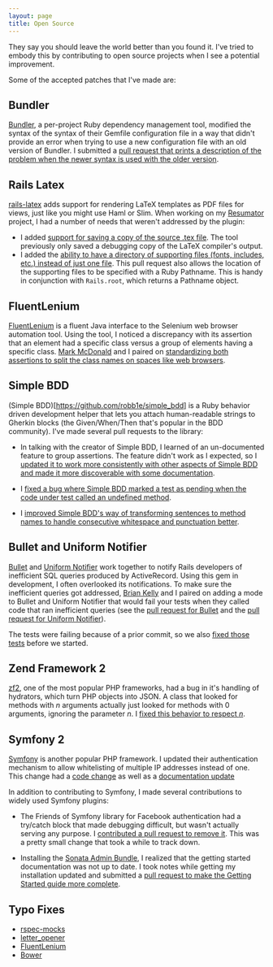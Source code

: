 ```yaml
---
layout: page
title: Open Source
---
```


They say you should leave the world better than you found it.  I've tried to
embody this by contributing to open source projects when I see a potential
improvement.

Some of the accepted patches that I've made are:

Bundler
-------

[Bundler](http://bundler.io/), a per-project Ruby dependency management tool,
modified the syntax of the syntax of their Gemfile configuration file in a way
that didn't provide an error when trying to use a new configuration file with
an old version of Bundler.  I submitted a [pull request that prints a
description of the problem when the newer syntax is used with the older
version](https://github.com/bundler/bundler/pull/3199).

Rails Latex
-----------

[rails-latex](https://github.com/baierjan/rails-latex) adds support for
rendering LaTeX templates as PDF files for views, just like you might use Haml
or Slim. When working on my [Resumator](https://github.com/danfinnie/resumator)
project, I had a number of needs that weren't addressed by the plugin:

* I added [support for saving a copy of the source .tex
  file](https://github.com/baierjan/rails-latex/pull/37).  The tool
  previously only saved a debugging copy of the LaTeX compiler's output.
* I added the [ability to have a directory of supporting files (fonts,
  includes, etc.) instead of just one
  file](https://github.com/baierjan/rails-latex/pull/36).  This pull request
  also allows the location of the supporting files to be specified with a Ruby
  Pathname.  This is handy in conjunction with `Rails.root`, which returns a
  Pathname object.

FluentLenium
------------

[FluentLenium](https://github.com/FluentLenium/FluentLenium) is a fluent Java
interface to the Selenium web browser automation tool.  Using the tool, I
noticed a discrepancy with its assertion that an element had a specific class
versus a group of elements having a specific class.  [Mark
McDonald](https://github.com/MarkyMarkMcDonald) and I paired on [standardizing
both assertions to split the class names on spaces like web
browsers](https://github.com/FluentLenium/FluentLenium/pull/122).

Simple BDD
----------

(Simple BDD)[https://github.com/robb1e/simple_bdd] is a Ruby behavior driven
development helper that lets you attach human-readable strings to Gherkin
blocks (the Given/When/Then that's popular in the BDD community).  I've made
several pull requests to the library:

* In talking with the creator of Simple BDD, I learned of an un-documented
feature to group assertions.  The feature didn't work as I expected, so I
[updated it to work more consistently with other aspects of Simple BDD and made
it more discoverable with some
documentation](https://github.com/robb1e/simple_bdd/pull/13).

* I [fixed a bug where Simple BDD marked a test as pending when the code under
  test called an undefined
  method](https://github.com/robb1e/simple_bdd/pull/11/commits).

* I [improved Simple BDD's way of transforming sentences to method names to
  handle consecutive whitespace and punctuation
  better](https://github.com/robb1e/simple_bdd/pull/9).

Bullet and Uniform Notifier
---------------------------

[Bullet](https://github.com/flyerhzm/bullet) and [Uniform
Notifier](https://github.com/flyerhzm/uniform_notifier) work together to notify
Rails developers of inefficient SQL queries produced by ActiveRecord.  Using
this gem in development, I often overlooked its notifications.  To make sure
the inefficient queries got addressed, [Brian Kelly](http://spilth.org/) and I
paired on adding a mode to Bullet and Uniform Notifier that would fail your
tests when they called code that ran inefficient queries (see the [pull request
for Bullet](https://github.com/flyerhzm/bullet/pull/119) and the [pull request
for Uniform Notifier](https://github.com/flyerhzm/uniform_notifier/pull/14)).

The tests were failing because of a prior commit, so we also [fixed those
tests](https://github.com/flyerhzm/uniform_notifier/pull/13) before we started.

Zend Framework 2
----------------

[zf2](http://framework.zend.com/), one of the most popular PHP frameworks, had a bug
in it's handling of hydrators, which turn PHP objects into JSON.  A class that
looked for methods with _n_ arguments actually just looked for methods with 0
arguments, ignoring the parameter _n_.  I [fixed this behavior to respect
_n_](https://github.com/zendframework/zf2/pull/6083).

Symfony 2
---------

[Symfony](http://symfony.com/) is another popular PHP framework.  I updated
their authentication mechanism to allow whitelisting of multiple IP addresses
instead of one.  This change had a [code
change](https://github.com/symfony/symfony/pull/7251) as well as a
[documentation update](https://github.com/symfony/symfony-docs/pull/2442)

In addition to contributing to Symfony, I made several contributions to widely used Symfony plugins:

* The Friends of Symfony library for Facebook authentication had a try/catch
  block that made debugging difficult, but wasn't actually serving any purpose.
  I [contributed a pull request to remove
  it](https://github.com/FriendsOfSymfony/FOSFacebookBundle/pull/231).  This
  was a pretty small change that took a while to track down.

* Installing the [Sonata Admin
  Bundle](https://github.com/sonata-project/SonataAdminBundle/pull/1189), I
  realized that the getting started documentation was not up to date.  I took
  notes while getting my installation updated and submitted a [pull request to
  make the Getting Started guide more
  complete](https://github.com/sonata-project/SonataAdminBundle/pull/1189).

<!-- 
Other
-----

* Massive documentation update to reflect what Pivotal's vim configuration actually does. https://github.com/pivotalcommon/vim-config/pull/31
* Code Igniter https://github.com/NTICompass/CodeIgniter-Subqueries/pull/6
-->

Typo Fixes
----------

* [rspec-mocks](https://github.com/rspec/rspec-mocks/pull/289)
* [letter_opener](https://github.com/ryanb/letter_opener/pull/96)
* [FluentLenium](https://github.com/FluentLenium/FluentLenium/pull/121)
* [Bower](https://github.com/bower/bower/pull/1291)
